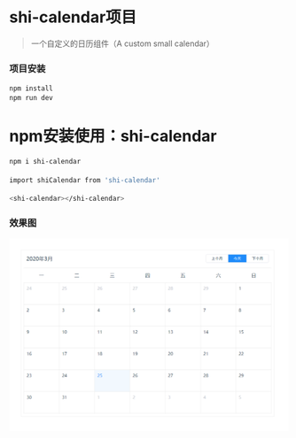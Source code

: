 # shi-calendar项目

> 一个自定义的日历组件（A custom small calendar）

### 项目安装

``` bash
npm install
npm run dev
```

# npm安装使用：shi-calendar

``` bash
npm i shi-calendar

import shiCalendar from 'shi-calendar'

<shi-calendar></shi-calendar>
```

### 效果图
![calendar.png](https://github.com/ShiWewe/s-calendar/blob/master/src/screenshots/calendar.png)